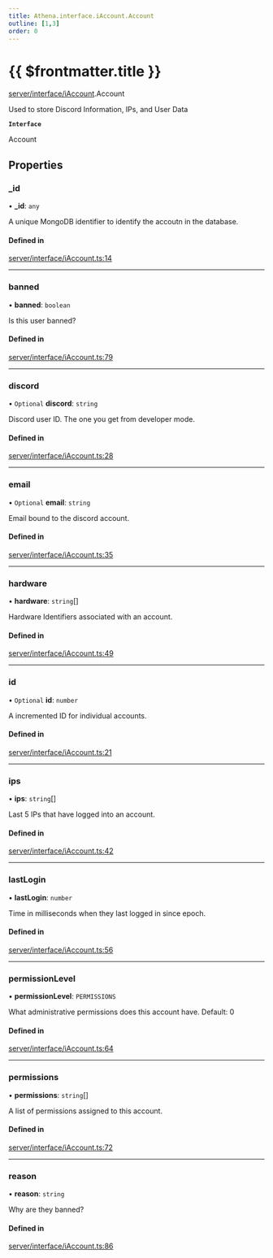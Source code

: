 ```yaml
---
title: Athena.interface.iAccount.Account
outline: [1,3]
order: 0
---
```


# {{ $frontmatter.title }}


[server/interface/iAccount](../modules/server_interface_iAccount.md).Account

Used to store Discord Information, IPs, and User Data

**`Interface`**

Account

## Properties

### \_id

• **\_id**: `any`

A unique MongoDB identifier to identify the accoutn in the database.

#### Defined in

[server/interface/iAccount.ts:14](https://github.com/Stuyk/altv-athena/blob/46a95d3/src/core/server/interface/iAccount.ts#L14)

___

### banned

• **banned**: `boolean`

Is this user banned?

#### Defined in

[server/interface/iAccount.ts:79](https://github.com/Stuyk/altv-athena/blob/46a95d3/src/core/server/interface/iAccount.ts#L79)

___

### discord

• `Optional` **discord**: `string`

Discord user ID. The one you get from developer mode.

#### Defined in

[server/interface/iAccount.ts:28](https://github.com/Stuyk/altv-athena/blob/46a95d3/src/core/server/interface/iAccount.ts#L28)

___

### email

• `Optional` **email**: `string`

Email bound to the discord account.

#### Defined in

[server/interface/iAccount.ts:35](https://github.com/Stuyk/altv-athena/blob/46a95d3/src/core/server/interface/iAccount.ts#L35)

___

### hardware

• **hardware**: `string`[]

Hardware Identifiers associated with an account.

#### Defined in

[server/interface/iAccount.ts:49](https://github.com/Stuyk/altv-athena/blob/46a95d3/src/core/server/interface/iAccount.ts#L49)

___

### id

• `Optional` **id**: `number`

A incremented ID for individual accounts.

#### Defined in

[server/interface/iAccount.ts:21](https://github.com/Stuyk/altv-athena/blob/46a95d3/src/core/server/interface/iAccount.ts#L21)

___

### ips

• **ips**: `string`[]

Last 5 IPs that have logged into an account.

#### Defined in

[server/interface/iAccount.ts:42](https://github.com/Stuyk/altv-athena/blob/46a95d3/src/core/server/interface/iAccount.ts#L42)

___

### lastLogin

• **lastLogin**: `number`

Time in milliseconds when they last logged in since epoch.

#### Defined in

[server/interface/iAccount.ts:56](https://github.com/Stuyk/altv-athena/blob/46a95d3/src/core/server/interface/iAccount.ts#L56)

___

### permissionLevel

• **permissionLevel**: `PERMISSIONS`

What administrative permissions does this account have.
Default: 0

#### Defined in

[server/interface/iAccount.ts:64](https://github.com/Stuyk/altv-athena/blob/46a95d3/src/core/server/interface/iAccount.ts#L64)

___

### permissions

• **permissions**: `string`[]

A list of permissions assigned to this account.

#### Defined in

[server/interface/iAccount.ts:72](https://github.com/Stuyk/altv-athena/blob/46a95d3/src/core/server/interface/iAccount.ts#L72)

___

### reason

• **reason**: `string`

Why are they banned?

#### Defined in

[server/interface/iAccount.ts:86](https://github.com/Stuyk/altv-athena/blob/46a95d3/src/core/server/interface/iAccount.ts#L86)
